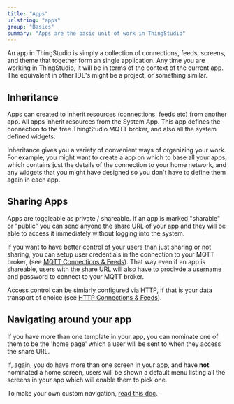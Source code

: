 ```yaml
---
title: "Apps"
urlstring: "apps"
group: "Basics"
summary: "Apps are the basic unit of work in ThingStudio"
---
```


An app in ThingStudio is  simply a collection of connections, feeds, screens, and theme that together form an single application.
Any time you are working in ThingStudio, it will be in terms of the context of the current app. The equivalent in other IDE's might
be a project, or something similar.

## Inheritance

Apps can created to inherit resources (connections, feeds etc) from another app.  All apps inherit resources from the System App.
This app defines the connection to the free ThingStudio MQTT broker, and also all the system defined widgets.

Inheritance gives you a variety of convenient ways of organizing your work. For example, you might want to create a app on which to base all your apps, which contains just the details of the connection to your home network, and any widgets that you might have designed so you don't have to define them again in each app.

## Sharing Apps

Apps are toggleable as private / shareable. If an app is marked "sharable" or "public" you can send anyone the share URL of your app and they will be able to access it immediately without logging into the system.

If you want to have better control of your users than just sharing or not sharing, you can setup user credentials in the connection to your MQTT broker, (see [MQTT Connections & Feeds](/docs/mqtt-connections-and-feeds)). That way even if an app is shareable, users with the share URL will also have to prodivde a username and password to connect to your MQTT broker.

Access control can be simiarly configured via HTTP, if that is your data transport of choice (see [HTTP Connections & Feeds](/docs/http-connections-and-feeds)).

## Navigating around your app

If you have more than one template in your app, you can nominate one of them to be the 'home page' which a user will be sent to when they access the share URL.

If, again, you do have more than one screen in your app, and have <strong>not</strong> nominated a home screen, users will be shown a default menu listing all the screens in your app which will enable them to pick one.

To make your own custom navigation, [read this doc](/docs/custom-navigation).
